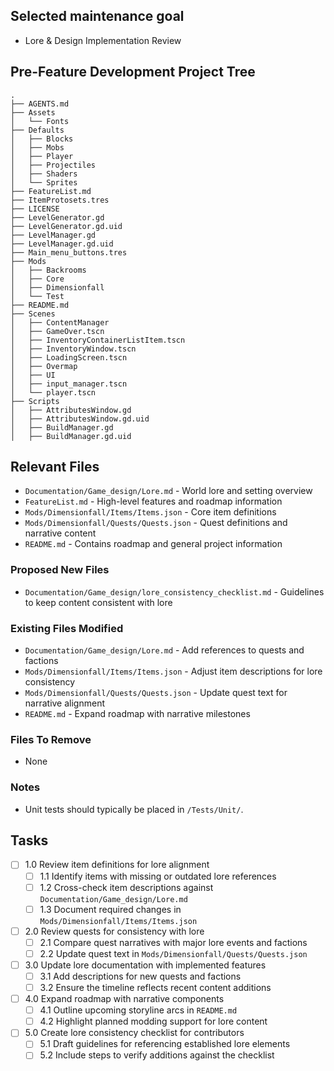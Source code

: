 ## Selected maintenance goal
- Lore & Design Implementation Review

## Pre-Feature Development Project Tree
```
.
├── AGENTS.md
├── Assets
│   └── Fonts
├── Defaults
│   ├── Blocks
│   ├── Mobs
│   ├── Player
│   ├── Projectiles
│   ├── Shaders
│   └── Sprites
├── FeatureList.md
├── ItemProtosets.tres
├── LICENSE
├── LevelGenerator.gd
├── LevelGenerator.gd.uid
├── LevelManager.gd
├── LevelManager.gd.uid
├── Main_menu_buttons.tres
├── Mods
│   ├── Backrooms
│   ├── Core
│   ├── Dimensionfall
│   └── Test
├── README.md
├── Scenes
│   ├── ContentManager
│   ├── GameOver.tscn
│   ├── InventoryContainerListItem.tscn
│   ├── InventoryWindow.tscn
│   ├── LoadingScreen.tscn
│   ├── Overmap
│   ├── UI
│   ├── input_manager.tscn
│   └── player.tscn
├── Scripts
│   ├── AttributesWindow.gd
│   ├── AttributesWindow.gd.uid
│   ├── BuildManager.gd
│   ├── BuildManager.gd.uid
```

## Relevant Files
- `Documentation/Game_design/Lore.md` - World lore and setting overview
- `FeatureList.md` - High-level features and roadmap information
- `Mods/Dimensionfall/Items/Items.json` - Core item definitions
- `Mods/Dimensionfall/Quests/Quests.json` - Quest definitions and narrative content
- `README.md` - Contains roadmap and general project information

### Proposed New Files
- `Documentation/Game_design/lore_consistency_checklist.md` - Guidelines to keep content consistent with lore

### Existing Files Modified
- `Documentation/Game_design/Lore.md` - Add references to quests and factions
- `Mods/Dimensionfall/Items/Items.json` - Adjust item descriptions for lore consistency
- `Mods/Dimensionfall/Quests/Quests.json` - Update quest text for narrative alignment
- `README.md` - Expand roadmap with narrative milestones

### Files To Remove
- None

### Notes
- Unit tests should typically be placed in `/Tests/Unit/`.

## Tasks
- [ ] 1.0 Review item definitions for lore alignment
  - [ ] 1.1 Identify items with missing or outdated lore references
  - [ ] 1.2 Cross-check item descriptions against `Documentation/Game_design/Lore.md`
  - [ ] 1.3 Document required changes in `Mods/Dimensionfall/Items/Items.json`
- [ ] 2.0 Review quests for consistency with lore
  - [ ] 2.1 Compare quest narratives with major lore events and factions
  - [ ] 2.2 Update quest text in `Mods/Dimensionfall/Quests/Quests.json`
- [ ] 3.0 Update lore documentation with implemented features
  - [ ] 3.1 Add descriptions for new quests and factions
  - [ ] 3.2 Ensure the timeline reflects recent content additions
- [ ] 4.0 Expand roadmap with narrative components
  - [ ] 4.1 Outline upcoming storyline arcs in `README.md`
  - [ ] 4.2 Highlight planned modding support for lore content
- [ ] 5.0 Create lore consistency checklist for contributors
  - [ ] 5.1 Draft guidelines for referencing established lore elements
  - [ ] 5.2 Include steps to verify additions against the checklist

